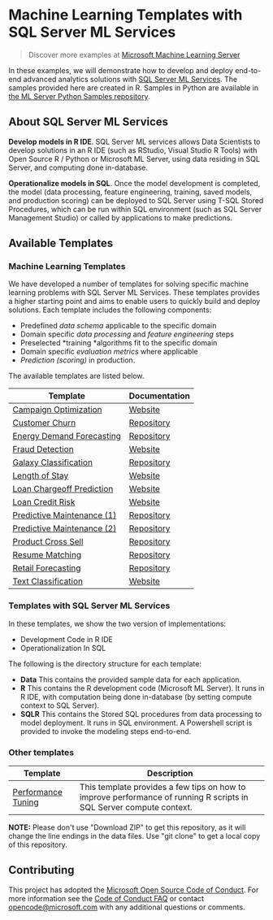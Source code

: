 # Machine Learning Templates with SQL Server ML Services

> Discover more examples at [Microsoft Machine Learning Server](https://github.com/Microsoft/ML-Server)

In these examples, we will demonstrate how to develop and deploy end-to-end advanced analytics solutions with [SQL Server  ML Services](https://docs.microsoft.com/en-us/sql/advanced-analytics/what-is-sql-server-machine-learning). The samples provided here are created in R.
Samples in Python are available in [the ML Server Python Samples repository](https://github.com/Microsoft/ML-Server-Python-Samples).

## About SQL Server ML Services

**Develop models in R IDE**. SQL Server ML services allows Data Scientists to develop solutions in an R IDE (such as RStudio, Visual Studio R Tools) with Open Source R / Python or Microsoft ML Server, using data residing in SQL Server, and computing done in-database. 

**Operationalize models in SQL**. Once the model development is completed, the model (data processing, feature engineering, training, saved models, and production scoring) can be deployed to SQL Server using T-SQL Stored Procedures, which can be run within SQL environment (such as SQL Server Management Studio) or called by applications to make predictions. 

## Available Templates

### Machine Learning Templates
We have developed a number of templates for solving specific machine learning problems with SQL Server ML Services. These templates provides a higher starting point and aims to enable users to quickly build and deploy solutions. Each template includes the following components:

- Predefined *data schema* applicable to the specific domain
- Domain specific *data processing* and *feature engineering* steps
- Preselected *training *algorithms fit to the specific domain 
- Domain specific *evaluation metrics* where applicable
- *Prediction (scoring)* in production.  

The available templates are listed below.



| Template | Documentation |
| -------- | -------- |
|[Campaign Optimization](https://github.com/Microsoft/r-server-campaign-optimization)|[Website](https://microsoft.github.io/r-server-campaign-optimization/)|
|[Customer Churn](Churn)|[Repository](Churn)|
|[Energy Demand Forecasting](EnergyDemandForecasting)|[Repository](EnergyDemandForecasting)|
|[Fraud Detection](https://github.com/Microsoft/r-server-fraud-detection) |[Website](https://microsoft.github.io/r-server-fraud-detection/)|
|[Galaxy Classification](Galaxies)|[Repository](https://github.com/Microsoft/SQL-Server-R-Services-Samples/blob/master/Galaxies)|
|[Length of Stay](https://github.com/Microsoft/r-server-hospital-length-of-stay)|[Website](https://microsoft.github.io/r-server-hospital-length-of-stay/)|
|[Loan Chargeoff Prediction](https://github.com/Microsoft/r-server-loan-chargeoff)|[Website](https://microsoft.github.io//r-server-loan-chargeoff/)|
|[Loan Credit Risk](https://github.com/Microsoft/r-server-loan-credit-risk)|[Website](https://microsoft.github.io/r-server-loan-credit-risk/)|
|[Predictive Maintenance (1)](PredictiveMaintenance)|[Repository](PredictiveMaintenace)|
|[Predictive Maintenance (2)](PredictiveMaintenanceModelingGuide)|[Repository](PredictiveMaintenanceModelingGuide)|
|[Product Cross Sell](ProductCrossSell)|[Repository](ProductCrossSell)|
|[Resume Matching](SQLOptimizationTips)|[Repository](SQLOptimizationTips)|
|[Retail Forecasting](RetailForecasting)|[Repository](RetailForecasting)|
|[Text Classification](https://github.com/Microsoft/ml-server-text-classification)|[Website](https://microsoft.github.io/ml-server-text-classification/)|

### Templates with SQL Server ML Services
In these templates, we show the two version of implementations:
 
- Development Code in R IDE 
- Operationalization In SQL

The following is the directory structure for each template:

* **Data**    This contains the provided sample data for each application.
* **R**	      This contains the R development code (Microsoft ML Server). It runs in R IDE, with computation being done in-database (by setting compute context to SQL Server). 
* **SQLR**    This contains the Stored SQL procedures from data processing to model deployment. It runs in SQL environment. A Powershell script is provided to invoke the modeling steps end-to-end. 

### Other templates
| Template | Description |
| -------- | ----------- |
| [Performance Tuning](PerfTuning/README.md)| This template provides a few tips on how to improve performance of running R scripts in SQL Server compute context.|

**NOTE:** Please don't use "Download ZIP" to get this repository, as it will change the line endings in the data files. Use "git clone" to get a local copy of this repository. 

## Contributing
This project has adopted the [Microsoft Open Source Code of Conduct](https://opensource.microsoft.com/codeofconduct/). For more information see the [Code of Conduct FAQ](https://opensource.microsoft.com/codeofconduct/faq/) or contact [opencode@microsoft.com](mailto:opencode@microsoft.com) with any additional questions or comments.

